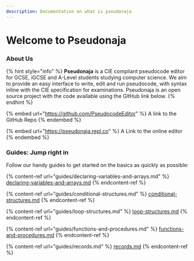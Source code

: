```yaml
---
description: Documentation on what is pseudonaja
---
```


# Welcome to Pseudonaja

### About Us

{% hint style="info" %}
**Pseudonaja** is a CIE compliant pseudocode editor for GCSE, iGCSE and A-Level students studying computer science. We aim to provide an easy interface to write, edit and run pseudocode, with syntax inline with the CIE specification for examinations. Pseudonaja is an open source project with the code available using the GitHub link below.
{% endhint %}

{% embed url="https://github.com/PseudocodeEditor" %}
A link to the GitHub Repo
{% endembed %}

{% embed url="https://pseudonaja.repl.co" %}
A Link to the online editor
{% endembed %}

### Guides: Jump right in

Follow our handy guides to get started on the basics as quickly as possible:

{% content-ref url="guides/declaring-variables-and-arrays.md" %}
[declaring-variables-and-arrays.md](guides/declaring-variables-and-arrays.md)
{% endcontent-ref %}

{% content-ref url="guides/conditional-structures.md" %}
[conditional-structures.md](guides/conditional-structures.md)
{% endcontent-ref %}

{% content-ref url="guides/loop-structures.md" %}
[loop-structures.md](guides/loop-structures.md)
{% endcontent-ref %}

{% content-ref url="guides/functions-and-procedures.md" %}
[functions-and-procedures.md](guides/functions-and-procedures.md)
{% endcontent-ref %}

{% content-ref url="guides/records.md" %}
[records.md](guides/records.md)
{% endcontent-ref %}

